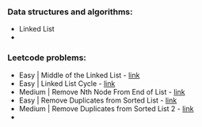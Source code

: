 ### Data structures and algorithms:
- Linked List
- 
 

### Leetcode problems:
- Easy | Middle of the Linked List - [link](https://leetcode.com/problems/middle-of-the-linked-list/)
- Easy | Linked List Cycle - [link](https://leetcode.com/problems/linked-list-cycle)
- Medium | Remove Nth Node From End of List - [link](https://leetcode.com/problems/remove-nth-node-from-end-of-list)
- Easy | Remove Duplicates from Sorted List - [link](https://leetcode.com/problems/remove-duplicates-from-sorted-list)
- Medium | Remove Duplicates from Sorted List 2 - [link](https://leetcode.com/problems/remove-duplicates-from-sorted-list-ii)
- 
